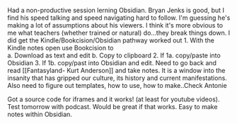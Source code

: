 Had a non-productive session lerning Obsidian. Bryan Jenks is good, but I find his speed talking and speed navigating hard to follow. I'm guessing he's making  a lot of assumptions about his viewers. I think it's more obvious to me what teachers (whether trained or natural) do...they break things down.
I did get the Kindle/Bookcision/Obsidian pathway worked out
	1.  With the Kindle notes open use Bookcision to 	
		a. Download as text and edit
		b. Copy to clipboard
	2. If 1a. copy/paste into Obsidian
	3. If 1b. copy/past into Obsidian and edit.
Need to go back and read [[Fantasyland- Kurt  Anderson]] and take notes. It is a window into the insanity that has gripped our culture, its history and current manifestations.
Also need to figure out templates, how to use, how to make..Check Antonie

Got a source code for iframes and it works! (at least for youtube videos). Test tomorrow with podcast. Would be great if that works. Easy to make notes within Obsidian.